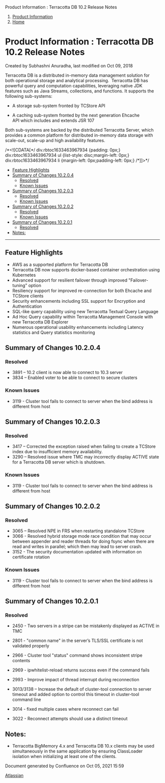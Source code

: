 Product Information : Terracotta DB 10.2 Release Notes  

1.  [Product Information](index.html)
2.  [Home](Home.html)

Product Information : Terracotta DB 10.2 Release Notes
======================================================

Created by Subhashni Anuradha, last modified on Oct 09, 2018

Terracotta DB is a distributed in-memory data management solution for both operational storage and analytical processing.  Terracotta DB has powerful query and computation capabilities, leveraging native JDK features such as Java Streams, collections, and functions. It supports the following sub-systems:

*   A storage sub-system fronted by TCStore API
    
*   A caching sub-system fronted by the next generation Ehcache API which includes and extends JSR 107
    

Both sub-systems are backed by the distributed Terracotta Server, which provides a common platform for distributed in-memory data storage with scale-out, scale-up and high availability features.

/\*<!\[CDATA\[\*/ div.rbtoc1633463967934 {padding: 0px;} div.rbtoc1633463967934 ul {list-style: disc;margin-left: 0px;} div.rbtoc1633463967934 li {margin-left: 0px;padding-left: 0px;} /\*\]\]>\*/

*   [Feature Highlights](#TerracottaDB10.2ReleaseNotes-FeatureHighlights)
*   [Summary of Changes 10.2.0.4](#TerracottaDB10.2ReleaseNotes-SummaryofChanges10.2.0.4)
    *   [Resolved](#TerracottaDB10.2ReleaseNotes-Resolved)
    *   [Known Issues](#TerracottaDB10.2ReleaseNotes-KnownIssues)
*   [Summary of Changes 10.2.0.3](#TerracottaDB10.2ReleaseNotes-SummaryofChanges10.2.0.3)
    *   [Resolved](#TerracottaDB10.2ReleaseNotes-Resolved.1)
    *   [Known Issues](#TerracottaDB10.2ReleaseNotes-KnownIssues.1)
*   [Summary of Changes 10.2.0.2](#TerracottaDB10.2ReleaseNotes-SummaryofChanges10.2.0.2)
    *   [Resolved](#TerracottaDB10.2ReleaseNotes-Resolved.2)
    *   [Known Issues](#TerracottaDB10.2ReleaseNotes-KnownIssues.2)
*   [Summary of Changes 10.2.0.1](#TerracottaDB10.2ReleaseNotes-SummaryofChanges10.2.0.1)
    *   [Resolved](#TerracottaDB10.2ReleaseNotes-Resolved.3)
*   [Notes:](#TerracottaDB10.2ReleaseNotes-Notes:)




-------------------------------------------------------------------------------------------------------------------------------------------------------------------------------------------------------------------------------------------------------------------------------------------------------------------------------------------------------------------------------------------------------------------------------------------------------------------------------------------------------------------------------------------------------------------------------------------------------------------------------------------------------------------------------------------------------------------------------------------------------------------------------------------------------------------------------------------------------------------------------------------------------------------------------------------------------------------------------------------------------------------------------------------------------------------------------------------------------------------------------------------------------------------------

Feature Highlights
------------------

*   AWS as a supported platform for Terracotta DB
*   Terracotta DB now supports docker-based container orchestration using Kubernetes
*   Advanced support for resilient failover through improved "Failover-tuning" option
*   Resiliency support for improved re-connection for both Ehcache and TCStore clients
*   Security enhancements including SSL support for Encryption and Authentication
*   SQL-like query capability using new Terracotta Textual Query Language 
*   Ad Hoc Query capability within Terracotta Management Console with new Terracotta DB Explorer
*   Numerous operational usability enhancements including Latency statistics and Query statistics monitoring

Summary of Changes 10.2.0.4
---------------------------

### Resolved

*   3891 – 10.2 client is now able to connect to 10.3 server
*   3834 – Enabled voter to be able to connect to secure clusters

### Known Issues

*   3119 - Cluster tool fails to connect to server when the bind address is different from host

Summary of Changes 10.2.0.3
---------------------------

### Resolved

*   3417 – Corrected the exception raised when failing to create a TCStore index due to insufficient memory availability.
*   3290 – Resolved issue where TMC may incorrectly display ACTIVE state for a Terracotta DB server which is shutdown.

### Known Issues

*   3119 - Cluster tool fails to connect to server when the bind address is different from host

Summary of Changes 10.2.0.2
---------------------------

### Resolved

*   3065 – Resolved NPE in FRS when restarting standalone TCStore
*   3066 - Resolved hybrid storage mode race condition that may occur between appender and reader threads for doing fsync when there are read and writes in parallel; which then may lead to server crash.
*   3152 - The security documentation updated with information on certificate rotation

### Known Issues

*   3119 - Cluster tool fails to connect to server when the bind address is different from host

Summary of Changes 10.2.0.1
---------------------------

### Resolved

*   2450 - Two servers in a stripe can be mistakenly displayed as ACTIVE in TMC
    
*   2801 - "common name" in the server’s TLS/SSL certificate is not validated properly
    
*   2966 - Cluster tool "status" command shows inconsistent stripe contents
    
*   2969 - ipwhitelist-reload returns success even if the command fails
    
*   2993 - Improve impact of thread interrupt during reconnection
    
*   3013/3138 – Increase the default of cluster-tool connection to server timeout and added option to control this timeout in cluster-tool command line
*   3014 - fixed multiple cases where reconnect can fail
    
*   3022 - Reconnect attempts should use a distinct timeout
    

Notes:
------

*   Terracotta BigMemory 4.x and Terracotta DB 10.x clients may be used simultaneously in the same application by ensuring ClassLoader isolation when initializing at least one of the clients.

Document generated by Confluence on Oct 05, 2021 15:59

[Atlassian](http://www.atlassian.com/)